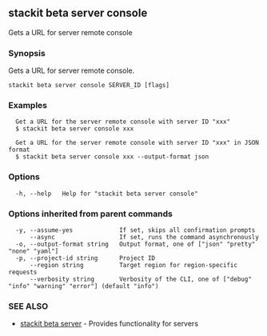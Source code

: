 ## stackit beta server console

Gets a URL for server remote console

### Synopsis

Gets a URL for server remote console.

```
stackit beta server console SERVER_ID [flags]
```

### Examples

```
  Get a URL for the server remote console with server ID "xxx"
  $ stackit beta server console xxx

  Get a URL for the server remote console with server ID "xxx" in JSON format
  $ stackit beta server console xxx --output-format json
```

### Options

```
  -h, --help   Help for "stackit beta server console"
```

### Options inherited from parent commands

```
  -y, --assume-yes             If set, skips all confirmation prompts
      --async                  If set, runs the command asynchronously
  -o, --output-format string   Output format, one of ["json" "pretty" "none" "yaml"]
  -p, --project-id string      Project ID
      --region string          Target region for region-specific requests
      --verbosity string       Verbosity of the CLI, one of ["debug" "info" "warning" "error"] (default "info")
```

### SEE ALSO

* [stackit beta server](./stackit_beta_server.md)	 - Provides functionality for servers

